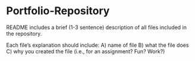 # Portfolio-Repository

README includes a brief (1-3 sentence) description of all files included in the repository.

Each file’s explanation should include:
A) name of file
B) what the file does
C) why you created the file (i.e., for an assignment? Fun? Work?)
